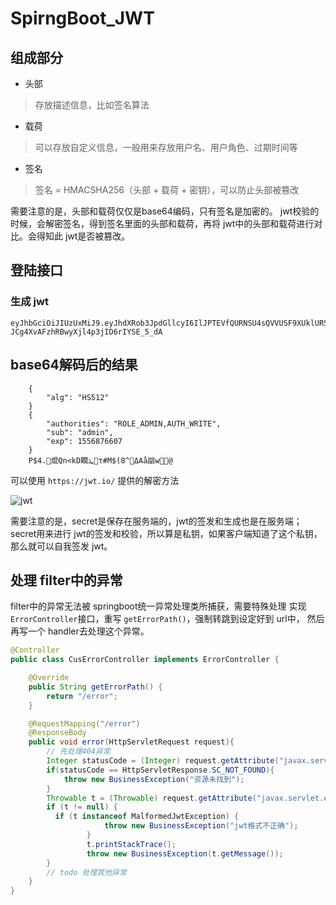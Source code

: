 # SpirngBoot_JWT

## 组成部分

* 头部
> 存放描述信息，比如签名算法

* 载荷
> 可以存放自定义信息，一般用来存放用户名、用户角色、过期时间等
 
* 签名
> 签名 = HMACSHA256（头部 + 载荷 + 密钥），可以防止头部被篡改

需要注意的是，头部和载荷仅仅是base64编码，只有签名是加密的。
jwt校验的时候，会解密签名，得到签名里面的头部和载荷，再将 jwt中的头部和载荷进行对比。会得知此 jwt是否被篡改。

## 登陆接口

### 生成 jwt

```
eyJhbGciOiJIUzUxMiJ9.eyJhdXRob3JpdGllcyI6IlJPTEVfQURNSU4sQVVUSF9XUklURSIsInN1YiI6ImFkbWluIiwiZXhwIjoxNTU2ODc2NjA3fQ.UCAlDfvC4kgjTnBNz4UW48a0T9ouceLxC53_FvPhIwjh42IhpNN-JCg4XvAFzhRBwyXjl4p3jID6rIYSE_5_dA
```

## base64解码后的结果

```
    {
        "alg": "HS512"
    }
    {
        "authorities": "ROLE_ADMIN,AUTH_WRITE",
        "sub": "admin",
        "exp": 1556876607
    }
    P߼.$4焜Qn<kD瞯ܛτ#M$(8^ΔAå㗊w@
```
可以使用 `https://jwt.io/` 提供的解密方法

![jwt](https://github.com/xiazidong/markdown-img/blob/master/jwt.png?raw=true)

需要注意的是，secret是保存在服务端的，jwt的签发和生成也是在服务端；
secret用来进行 jwt的签发和校验，所以算是私钥，如果客户端知道了这个私钥，那么就可以自我签发 jwt。

## 处理 filter中的异常
filter中的异常无法被 springboot统一异常处理类所捕获，需要特殊处理
实现 `ErrorController`接口，重写 `getErrorPath()`，强制转跳到设定好到 url中，
然后再写一个 handler去处理这个异常。

```java
@Controller
public class CusErrorController implements ErrorController {

    @Override
    public String getErrorPath() {
        return "/error";
    }

    @RequestMapping("/error")
    @ResponseBody
    public void error(HttpServletRequest request){
        // 先处理404异常
        Integer statusCode = (Integer) request.getAttribute("javax.servlet.error.status_code");
        if(statusCode == HttpServletResponse.SC_NOT_FOUND){
            throw new BusinessException("资源未找到");
        }
        Throwable t = (Throwable) request.getAttribute("javax.servlet.error.exception");
        if (t != null) {
          if (t instanceof MalformedJwtException) {
                     throw new BusinessException("jwt格式不正确");
                 }
                 t.printStackTrace();
                 throw new BusinessException(t.getMessage());
        }
        // todo 处理其他异常
    }
}
```
